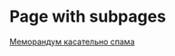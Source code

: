 # Page with subpages

[Меморандум касательно спама](Untitled-66ba2ede-f44b-40e3-b65b-4ab04bf15e0f.md)